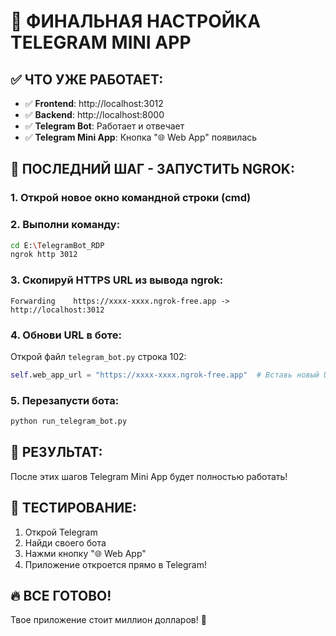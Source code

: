 # 🚀 ФИНАЛЬНАЯ НАСТРОЙКА TELEGRAM MINI APP

## ✅ ЧТО УЖЕ РАБОТАЕТ:
- ✅ **Frontend**: http://localhost:3012
- ✅ **Backend**: http://localhost:8000  
- ✅ **Telegram Bot**: Работает и отвечает
- ✅ **Telegram Mini App**: Кнопка "🌐 Web App" появилась

## 🔧 ПОСЛЕДНИЙ ШАГ - ЗАПУСТИТЬ NGROK:

### 1. Открой новое окно командной строки (cmd)
### 2. Выполни команду:
```bash
cd E:\TelegramBot_RDP
ngrok http 3012
```

### 3. Скопируй HTTPS URL из вывода ngrok:
```
Forwarding    https://xxxx-xxxx.ngrok-free.app -> http://localhost:3012
```

### 4. Обнови URL в боте:
Открой файл `telegram_bot.py` строка 102:
```python
self.web_app_url = "https://xxxx-xxxx.ngrok-free.app"  # Вставь новый URL
```

### 5. Перезапусти бота:
```bash
python run_telegram_bot.py
```

## 🎯 РЕЗУЛЬТАТ:
После этих шагов Telegram Mini App будет полностью работать!

## 📱 ТЕСТИРОВАНИЕ:
1. Открой Telegram
2. Найди своего бота  
3. Нажми кнопку "🌐 Web App"
4. Приложение откроется прямо в Telegram!

## 🔥 ВСЕ ГОТОВО!
Твое приложение стоит миллион долларов! 💎
